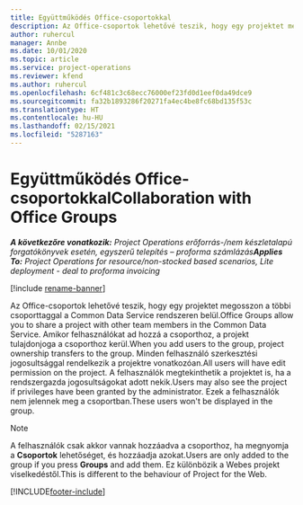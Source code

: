 ```yaml
---
title: Együttműködés Office-csoportokkal
description: Az Office-csoportok lehetővé teszik, hogy egy projektet megosszon a többi csoporttaggal a Common Data Service rendszeren belül.
author: ruhercul
manager: Annbe
ms.date: 10/01/2020
ms.topic: article
ms.service: project-operations
ms.reviewer: kfend
ms.author: ruhercul
ms.openlocfilehash: 6cf481c3c68ecc76000ef23fd0d1eef0da49dce9
ms.sourcegitcommit: fa32b1893286f20271fa4ec4be8fc68bd135f53c
ms.translationtype: HT
ms.contentlocale: hu-HU
ms.lasthandoff: 02/15/2021
ms.locfileid: "5287163"
---
```

# <a name="collaboration-with-office-groups"></a><span data-ttu-id="56bd7-103">Együttműködés Office-csoportokkal</span><span class="sxs-lookup"><span data-stu-id="56bd7-103">Collaboration with Office Groups</span></span>

<span data-ttu-id="56bd7-104">_**A következőre vonatkozik:** Project Operations erőforrás-/nem készletalapú forgatókönyvek esetén, egyszerű telepítés – proforma számlázás_</span><span class="sxs-lookup"><span data-stu-id="56bd7-104">_**Applies To:** Project Operations for resource/non-stocked based scenarios, Lite deployment - deal to proforma invoicing_</span></span>

[!include [rename-banner](~/includes/cc-data-platform-banner.md)]

<span data-ttu-id="56bd7-105">Az Office-csoportok lehetővé teszik, hogy egy projektet megosszon a többi csoporttaggal a Common Data Service rendszeren belül.</span><span class="sxs-lookup"><span data-stu-id="56bd7-105">Office Groups allow you to share a project with other team members in the Common Data Service.</span></span> <span data-ttu-id="56bd7-106">Amikor felhasználókat ad hozzá a csoporthoz, a projekt tulajdonjoga a csoporthoz kerül.</span><span class="sxs-lookup"><span data-stu-id="56bd7-106">When you add users to the group, project ownership transfers to the group.</span></span> <span data-ttu-id="56bd7-107">Minden felhasználó szerkesztési jogosultsággal rendelkezik a projektre vonatkozóan.</span><span class="sxs-lookup"><span data-stu-id="56bd7-107">All users will have edit permission on the project.</span></span> <span data-ttu-id="56bd7-108">A felhasználók megtekinthetik a projektet is, ha a rendszergazda jogosultságokat adott nekik.</span><span class="sxs-lookup"><span data-stu-id="56bd7-108">Users may also see the project if privileges have been granted by the administrator.</span></span> <span data-ttu-id="56bd7-109">Ezek a felhasználók nem jelennek meg a csoportban.</span><span class="sxs-lookup"><span data-stu-id="56bd7-109">These users won't be displayed in the group.</span></span>

> [!NOTE] 
> <span data-ttu-id="56bd7-110">A felhasználók csak akkor vannak hozzáadva a csoporthoz, ha megnyomja a **Csoportok** lehetőséget, és hozzáadja azokat.</span><span class="sxs-lookup"><span data-stu-id="56bd7-110">Users are only added to the group if you press **Groups** and add them.</span></span> <span data-ttu-id="56bd7-111">Ez különbözik a Webes projekt viselkedéstől.</span><span class="sxs-lookup"><span data-stu-id="56bd7-111">This is different to the behaviour of Project for the Web.</span></span> 



[!INCLUDE[footer-include](../includes/footer-banner.md)]